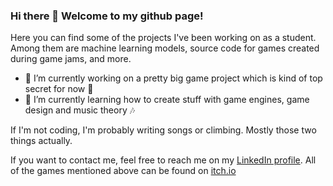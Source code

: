 ### Hi there 👋 Welcome to my github page!

Here you can find some of the projects I've been working on as a student. Among them are machine learning models, source code for games created during game jams, and more. 

- 🔭 I’m currently working on a pretty big game project which is kind of top secret for now 👀
- 🌱 I’m currently learning how to create stuff with game engines, game design and music theory 🎶

If I'm not coding, I'm probably writing songs or climbing. Mostly those two things actually.

If you want to contact me, feel free to reach me on my [LinkedIn profile](https://www.linkedin.com/in/matthieu-deloffre-defgecd/).
All of the games mentioned above can be found on [itch.io](https://ohmlet.itch.io/)
<!--
**mdeloffre/mdeloffre** is a ✨ _special_ ✨ repository because its `README.md` (this file) appears on your GitHub profile.

Here are some ideas to get you started:


- 🌱 I’m currently learning ...
- 👯 I’m looking to collaborate on ...
- 🤔 I’m looking for help with ...
- 💬 Ask me about ...
- 📫 How to reach me: ...
- 😄 Pronouns: ...
- ⚡ Fun fact: ...
-->
